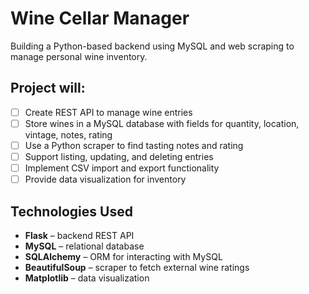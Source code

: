 # Wine Cellar Manager

Building a Python-based backend using MySQL and web scraping to manage personal wine inventory.

## Project will:
- [ ] Create REST API to manage wine entries  
- [ ] Store wines in a MySQL database with fields for quantity, location, vintage, notes, rating  
- [ ] Use a Python scraper to find tasting notes and rating
- [ ] Support listing, updating, and deleting entries   
- [ ] Implement CSV import and export functionality
- [ ] Provide data visualization for inventory

## Technologies Used
- **Flask** – backend REST API
- **MySQL** – relational database
- **SQLAlchemy** – ORM for interacting with MySQL
- **BeautifulSoup** – scraper to fetch external wine ratings  
- **Matplotlib** – data visualization
